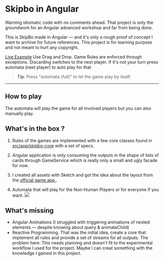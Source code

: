 # Skipbo in Angular
Warning idiomatic code with no comments ahead. That project is only the groundwork for an Angular advanced workshop and far from being done.

This is SkipBo made in Angular — and it's only a rough proof of concept I want to archive for future references. This project is for learning purpose and not meant to hurt any copyright.

[Live Example](https://georgiee.github.io/skipbo-angular/#/game/play)
Use Drag and Drop. Game Rules are enforced through exceptions. Discarding switches to the next player.
If it's not your turn press automata (next player) to auto play for that
> **Tip**: Press "automata (full)" to let the game play by itself.

---

## How to play
The automata will play the game for all involved players but you can also manually play.

## What's in the box ?
1. Rules of the games are implemented with a few core classes found in [src/app/skipbo-core](src/app/skipbo-core) with a set of specs.

2. Angular application is only consuming the outputs in the shape of lists of cards through GameService which is really only a small and ugly facade for now.

3. I created all assets with Sketch and got the idea about the layout from the [official game app ](https://play.google.com/store/apps/details?id=com.magmic.googleplay.skipbo.free&hl=en).

4. Automata that will play for the Non-Human Players or for everyone if you want.
![](docs/preview.gif)

## What's missing

+ Angular Animations (I struggled with triggering animations of nested elements — despite knowing about query & animateChild)
+ Reactive Programming. That was the initial idea, create a core that implement all rules and provide a set of streams for all outputs. The problem here: This needs planning and doesn't fit to the experimental workflow I used for the project. Maybe I can creat something with the knowledge I gained in this project.